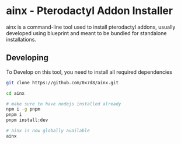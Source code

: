 # ainx - Pterodactyl Addon Installer

ainx is a command-line tool used to install pterodactyl addons, usually developed
using blueprint and meant to be bundled for standalone installations.

## Developing

To Develop on this tool, you need to install all required dependencies

```bash
git clone https://github.com/0x7d8/ainx.git

cd ainx

# make sure to have nodejs installed already
npm i -g pnpm
pnpm i
pnpm install:dev

# ainx is now globally available
ainx
```
